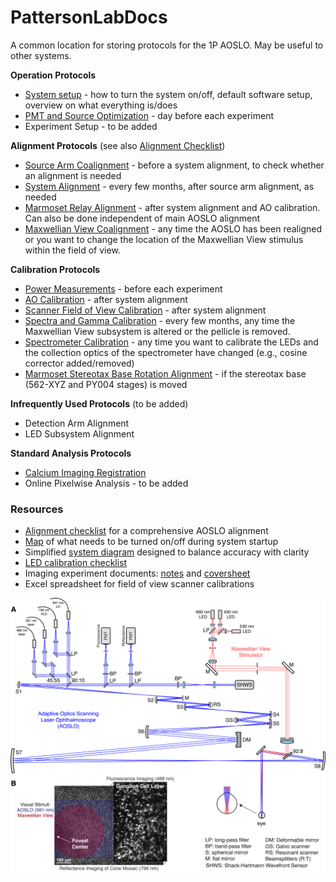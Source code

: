 # PattersonLabDocs


A common location for storing protocols for the 1P AOSLO. May be useful to other systems.


__Operation Protocols__
- [System setup](SystemDocumentation.docx) - how to turn the system on/off, default software setup, overview on what everything is/does
- [PMT and Source Optimization](SystemDocumentation.docx) - day before each experiment
- Experiment Setup - to be added

__Alignment Protocols__ (see also [Alignment Checklist](AlignmentChecklist.md))
- [Source Arm Coalignment](Source_Arm_Alignment.md) - before a system alignment, to check whether an alignment is needed
- [System Alignment](AOSLO_Alignment.md) - every few months, after source arm alignment, as needed
- [Marmoset Relay Alignment](Marmoset_Relay_Alignment.md) - after system alignment and AO calibration. Can also be done independent of main AOSLO alignment
- [Maxwellian View Coalignment](MaxwellianViewAlignment.md) - any time the AOSLO has been realigned or you want to change the location of the Maxwellian View stimulus within the field of view.


__Calibration Protocols__
- [Power Measurements](PowerMeasurements.md) - before each experiment
- [AO Calibration](AO_Calibration.md) - after system alignment
- [Scanner Field of View Calibration](FieldOfView_Scanner_Calibration.md) - after system alignment
- [Spectra and Gamma Calibration](LED_Spectra_Gamma_Calibration.md) - every few months, any time the Maxwellian View subsystem is altered or the pellicle is removed.
- [Spectrometer Calibration](Spectrometer_Calibration.md) - any time you want to calibrate the LEDs and the collection optics of the spectrometer have changed (e.g., cosine corrector added/removed)
- [Marmoset Stereotax Base Rotation Alignment](Marmoset_Stereotax_Alignment.md) - if the stereotax base (562-XYZ and PY004 stages) is moved

__Infrequently Used Protocols__ (to be added)
- Detection Arm Alignment
- LED Subsystem Alignment

__Standard Analysis Protocols__
- [Calcium Imaging Registration](CalciumImagingRegistration.md)
- Online Pixelwise Analysis - to be added

### Resources
- [Alignment checklist](AlignmentChecklist.md) for a comprehensive AOSLO alignment
- [Map](img/1PLabLayout.pdf) of what needs to be turned on/off during system startup
- Simplified [system diagram](img/SystemFigure.png) designed to balance accuracy with clarity
- [LED calibration checklist](resources/LED_Calibration_Checklist.xlsx)
- Imaging experiment documents: [notes](resources/1P_NHP_imaging_notes_sara.pdf) and [coversheet](resources/1P_NHP_imaging_notes_coversheet.pdf)
- Excel spreadsheet for field of view scanner calibrations


![System diagram](img/SystemFigure.png)